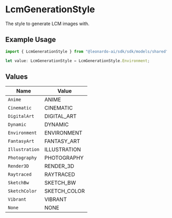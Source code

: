# LcmGenerationStyle

The style to generate LCM images with.

## Example Usage

```typescript
import { LcmGenerationStyle } from "@leonardo-ai/sdk/sdk/models/shared";

let value: LcmGenerationStyle = LcmGenerationStyle.Environment;
```

## Values

| Name           | Value          |
| -------------- | -------------- |
| `Anime`        | ANIME          |
| `Cinematic`    | CINEMATIC      |
| `DigitalArt`   | DIGITAL_ART    |
| `Dynamic`      | DYNAMIC        |
| `Environment`  | ENVIRONMENT    |
| `FantasyArt`   | FANTASY_ART    |
| `Illustration` | ILLUSTRATION   |
| `Photography`  | PHOTOGRAPHY    |
| `Render3D`     | RENDER_3D      |
| `Raytraced`    | RAYTRACED      |
| `SketchBw`     | SKETCH_BW      |
| `SketchColor`  | SKETCH_COLOR   |
| `Vibrant`      | VIBRANT        |
| `None`         | NONE           |